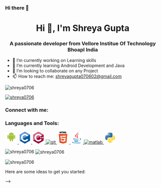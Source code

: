 ### Hi there 👋
<h1 align="center">Hi 👋, I'm Shreya Gupta</h1>
<h3 align="center">A passionate developer from Vellore Institue Of Technology Bhoapl India</h3>

- 🔭 I’m currently working on Learning skills
- 🌱 I’m currently learning Android Development and Java
- 👯 I’m looking to collaborate on any Project
- 📫 How to reach me: shreyagupta070602@gmail.com

<p align="left"> <img src="https://komarev.com/ghpvc/?username=shreya0706&label=Profile%20views&color=0e75b6&style=flat" alt="shreya0706" /> </p>

<p align="left"> <a href="https://github.com/ryo-ma/github-profile-trophy"><img src="https://github-profile-trophy.vercel.app/?username=shreya0706" alt="shreya0706" /></a> </p>

<h3 align="left">Connect with me:</h3>
<p align="left">
</p>

<h3 align="left">Languages and Tools:</h3>
<p align="left"> <a href="https://developer.android.com" target="_blank" rel="noreferrer"> <img src="https://raw.githubusercontent.com/devicons/devicon/master/icons/android/android-original-wordmark.svg" alt="android" width="40" height="40"/> </a> <a href="https://www.cprogramming.com/" target="_blank" rel="noreferrer"> <img src="https://raw.githubusercontent.com/devicons/devicon/master/icons/c/c-original.svg" alt="c" width="40" height="40"/> </a> <a href="https://www.w3schools.com/cpp/" target="_blank" rel="noreferrer"> <img src="https://raw.githubusercontent.com/devicons/devicon/master/icons/cplusplus/cplusplus-original.svg" alt="cplusplus" width="40" height="40"/> </a> <a href="https://git-scm.com/" target="_blank" rel="noreferrer"> <img src="https://www.vectorlogo.zone/logos/git-scm/git-scm-icon.svg" alt="git" width="40" height="40"/> </a> <a href="https://www.w3.org/html/" target="_blank" rel="noreferrer"> <img src="https://raw.githubusercontent.com/devicons/devicon/master/icons/html5/html5-original-wordmark.svg" alt="html5" width="40" height="40"/> </a> <a href="https://www.java.com" target="_blank" rel="noreferrer"> <img src="https://raw.githubusercontent.com/devicons/devicon/master/icons/java/java-original.svg" alt="java" width="40" height="40"/> </a> <a href="https://www.mathworks.com/" target="_blank" rel="noreferrer"> <img src="https://upload.wikimedia.org/wikipedia/commons/2/21/Matlab_Logo.png" alt="matlab" width="40" height="40"/> </a> <a href="https://www.python.org" target="_blank" rel="noreferrer"> <img src="https://raw.githubusercontent.com/devicons/devicon/master/icons/python/python-original.svg" alt="python" width="40" height="40"/> </a> </p>

<p><img align="left" src="https://github-readme-stats.vercel.app/api/top-langs?username=shreya0706&show_icons=true&locale=en&layout=compact" alt="shreya0706" /></p>

<p>&nbsp;<img align="center" src="https://github-readme-stats.vercel.app/api?username=shreya0706&show_icons=true&locale=en" alt="shreya0706" /></p>

<p><img align="center" src="https://github-readme-streak-stats.herokuapp.com/?user=shreya0706&" alt="shreya0706" /></p>
Here are some ideas to get you started:


-->
